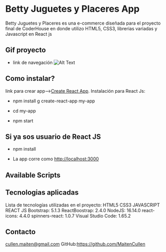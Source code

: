 # Betty Juguetes y Placeres App


Betty Juguetes y Placeres es una e-commerce diseñada para el proyecto final de CoderHouse en donde utilizo HTML5, CSS3, librerias variadas y Javascript en React js 

## Gif proyecto
- link de navegación
![Alt Text](https://ibb.co/mBx430b)
## Como instalar?
link para crear app-->[Create React App](https://github.com/facebook/create-react-app).
Instalación para React Js:

 - npm install g create-react-app my-app

 - cd my-app

 - npm start

## Si ya sos usuario de React JS
 - npm install

- La app corre como [http://localhost:3000](http://localhost:3000) 

## Available Scripts

## Tecnologias aplicadas
Lista de tecnologías utilizadas en el proyecto:
HTML5
CSS3
JAVASCRIPT
REACT JS
Bootstrap: 5.1.3
ReactBoostrap: 2.4.0
NodeJS: 16.14.0
react-icons: 4.4.0
spinners-react: 1.0.7
Visual Studio Code: 1.65.2

## Contacto

cullen.maiten@gmail.com
GitHub:https://github.com/MaitenCullen